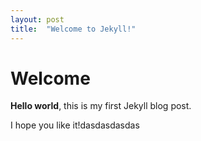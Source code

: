 ```yaml
---
layout: post
title:  "Welcome to Jekyll!"
---
```


# Welcome

**Hello world**, this is my first Jekyll blog post.

I hope you like it!dasdasdasdas